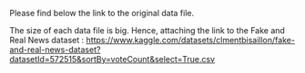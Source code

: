 Please find below the link to the original data file.

The size of each data file is big. Hence, attaching the link to the Fake and Real News dataset : https://www.kaggle.com/datasets/clmentbisaillon/fake-and-real-news-dataset?datasetId=572515&sortBy=voteCount&select=True.csv 
